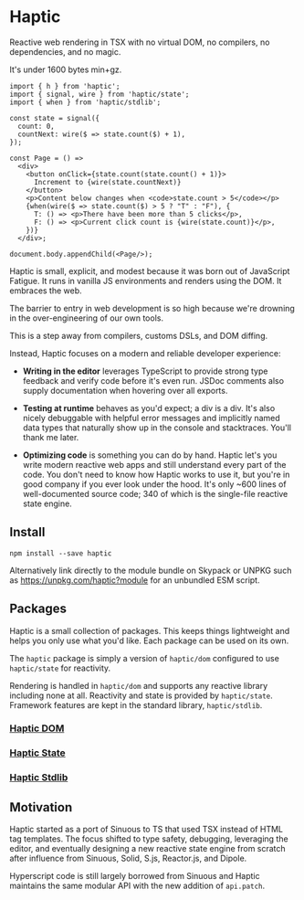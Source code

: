 # Haptic

Reactive web rendering in TSX with no virtual DOM, no compilers, no
dependencies, and no magic.

It's under 1600 bytes min+gz.

```tsx
import { h } from 'haptic';
import { signal, wire } from 'haptic/state';
import { when } from 'haptic/stdlib';

const state = signal({
  count: 0,
  countNext: wire($ => state.count($) + 1),
});

const Page = () =>
  <div>
    <button onClick={state.count(state.count() + 1)}>
      Increment to {wire(state.countNext)}
    </button>
    <p>Content below changes when <code>state.count > 5</code></p>
    {when(wire($ => state.count($) > 5 ? "T" : "F"), {
      T: () => <p>There have been more than 5 clicks</p>,
      F: () => <p>Current click count is {wire(state.count)}</p>,
    })}
  </div>;

document.body.appendChild(<Page/>);
```

Haptic is small, explicit, and modest because it was born out of JavaScript
Fatigue. It runs in vanilla JS environments and renders using the DOM. It
embraces the web.

The barrier to entry in web development is so high because we're drowning in the
over-engineering of our own tools.

This is a step away from compilers, customs DSLs, and DOM diffing.

Instead, Haptic focuses on a modern and reliable developer experience:

- __Writing in the editor__ leverages TypeScript to provide strong type feedback
  and verify code before it's even run. JSDoc comments also supply documentation
  when hovering over all exports.

- __Testing at runtime__ behaves as you'd expect; a div is a div. It's also
  nicely debuggable with helpful error messages and implicitly named data types
  that naturally show up in the console and stacktraces. You'll thank me later.

- __Optimizing code__ is something you can do by hand. Haptic let's you write
  modern reactive web apps and still understand every part of the code. You
  don't need to know how Haptic works to use it, but you're in good company if
  you ever look under the hood. It's only ~600 lines of well-documented source
  code; 340 of which is the single-file reactive state engine.

## Install

```
npm install --save haptic
```

Alternatively link directly to the module bundle on Skypack or UNPKG such as
https://unpkg.com/haptic?module for an unbundled ESM script.

## Packages

Haptic is a small collection of packages. This keeps things lightweight and
helps you only use what you'd like. Each package can be used on its own.

The `haptic` package is simply a version of `haptic/dom` configured to use
`haptic/state` for reactivity.

Rendering is handled in `haptic/dom` and supports any reactive library including
none at all. Reactivity and state is provided by `haptic/state`. Framework
features are kept in the standard library, `haptic/stdlib`.

### [Haptic DOM](./dom/readme.md)

### [Haptic State](./state/readme.md)

### [Haptic Stdlib](./stdlib/readme.md)

## Motivation

Haptic started as a port of Sinuous to TS that used TSX instead of HTML tag
templates. The focus shifted to type safety, debugging, leveraging the editor,
and eventually designing a new reactive state engine from scratch after
influence from Sinuous, Solid, S.js, Reactor.js, and Dipole.

Hyperscript code is still largely borrowed from Sinuous and Haptic maintains the
same modular API with the new addition of `api.patch`.

